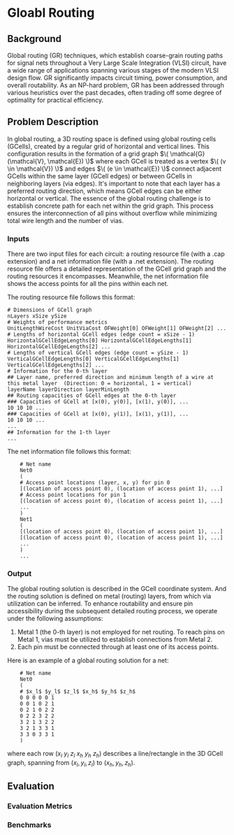 # Gloabl Routing

## Background

Global routing (GR) techniques, which establish coarse-grain routing paths for signal nets throughout a Very Large Scale Integration (VLSI) circuit, have a wide range of applications spanning various stages of the modern VLSI design flow. GR significantly impacts circuit timing, power consumption, and overall routability. As an NP-hard problem, GR has been addressed through various heuristics over the past decades, often trading off some degree of optimality for practical efficiency.

## Problem Description

In global routing, a 3D routing space is defined using global routing cells (GCells), created by a regular grid of horizontal and vertical lines. This configuration results in the formation of a grid graph  $\( \mathcal{G}(\mathcal{V}, \mathcal{E}) \)$ where each GCell is treated as a vertex $\( (v \in \mathcal{V}) \)$ and edges $\( (e \in \mathcal{E}) \)$ connect adjacent GCells within the same layer (GCell edges) or between GCells in neighboring layers (via edges). It's important to note that each layer has a preferred routing direction, which means GCell edges can be either horizontal or vertical. The essence of the global routing challenge is to establish concrete path for each net within the grid graph. This process ensures the interconnection of all pins without overflow while minimizing total wire length and the number of vias.

### Inputs
There are two input files for each circuit: a routing resource file (with a .cap extension) and a net information file (with a .net extension). The routing resource file offers a detailed representation of the GCell grid graph and the routing resources it encompasses. Meanwhile, the net information file shows the access points for all the pins within each net.

The routing resource file follows this format:

    # Dimensions of GCell graph 
    nLayers xSize ySize      
    # Weights of performance metrics  
    UnitLengthWireCost UnitViaCost OFWeight[0] OFWeight[1] OFWeight[2] ...   
    # Lengths of horizontal GCell edges (edge count = xSize - 1)  
    HorizontalGCellEdgeLengths[0] HorizontalGCellEdgeLengths[1] HorizontalGCellEdgeLengths[2] ...   
    # Lengths of vertical GCell edges (edge count = ySize - 1)  
    VerticalGCellEdgeLengths[0] VerticalGCellEdgeLengths[1] VerticalGCellEdgeLengths[2] ...   
    # Information for the 0-th layer  
    ## Layer name, preferred direction and minimum length of a wire at this metal layer  (Direction: 0 = horizontal, 1 = vertical)
    layerName layerDirection layerMinLength   
    ## Routing capacities of GCell edges at the 0-th layer    
    ### Capacities of GCell at [x(0), y(0)], [x(1), y(0)], ...  
    10 10 10 ...     
    ### Capacities of GCell at [x(0), y(1)], [x(1), y(1)], ...  
    10 10 10 ...    
    ...      
    ## Information for the 1-th layer 
    ...

The net information file follows this format:

        # Net name  
        Net0  
        (  
        # Access point locations (layer, x, y) for pin 0  
        [(location of access point 0), (location of access point 1), ...]      
        # Access point locations for pin 1  
        [(location of access point 0), (location of access point 1), ...]        
        ...  
        )       
        Net1  
        (  
        [(location of access point 0), (location of access point 1), ...]  
        [(location of access point 0), (location of access point 1), ...]                
        ... 
        )       
        ... 

### Output
The global routing solution is described in the GCell coordinate system. And the routing solution is defined on metal (routing) layers, from which via utilization can be inferred. To enhance routability and ensure pin accessibility during the subsequent detailed routing process, we operate under the following assumptions:
1. Metal 1 (the 0-th layer) is not employed for net routing. To reach pins on Metal 1, vias must be utilized to establish connections from Metal 2.
2. Each pin must be connected through at least one of its access points.

Here is an example of a global routing solution for a net:

        # Net name       
        Net0
        (
        # $x_l$ $y_l$ $z_l$ $x_h$ $y_h$ $z_h$          
        0 0 0 0 0 1
        0 0 1 0 2 1
        0 2 1 0 2 2
        0 2 2 3 2 2
        3 2 1 3 2 2
        3 2 1 3 3 1
        3 3 0 3 3 1
        )

where each row ($x_l$ $y_l$ $z_l$ $x_h$ $y_h$ $z_h$) describes a line/rectangle in the 3D GCell graph, spanning from $(x_l, y_l, z_l)$ to $(x_h, y_h, z_h)$.


## Evaluation
### Evaluation Metrics

### Benchmarks
